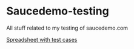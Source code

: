 # Saucedemo-testing
All stuff related to my testing of saucedemo.com

[Spreadsheet with test cases](https://docs.google.com/spreadsheets/d/1NlOTd9qEE23-3orZXyQI1XNZItfyO4CRRrLIauIlF38/edit#gid=0)

